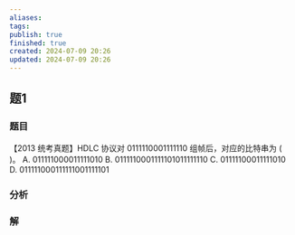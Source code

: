 ```yaml
---
aliases: 
tags: 
publish: true
finished: true
created: 2024-07-09 20:26
updated: 2024-07-09 20:26
---
```


## 题1
### 题目
【2013 统考真题】HDLC 协议对 0111110001111110 组帧后，对应的比特串为 ( $\;$ )。
A. 011111000011111010 B. 0111110001111101011111110
C. 01111100011111010 D. 011111000111111001111101
### 分析

### 解